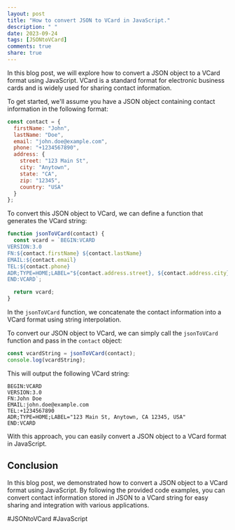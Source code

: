 ```yaml
---
layout: post
title: "How to convert JSON to VCard in JavaScript."
description: " "
date: 2023-09-24
tags: [JSONtoVCard]
comments: true
share: true
---
```


In this blog post, we will explore how to convert a JSON object to a VCard format using JavaScript. VCard is a standard format for electronic business cards and is widely used for sharing contact information.

To get started, we'll assume you have a JSON object containing contact information in the following format:

```javascript
const contact = {
  firstName: "John",
  lastName: "Doe",
  email: "john.doe@example.com",
  phone: "+1234567890",
  address: {
    street: "123 Main St",
    city: "Anytown",
    state: "CA",
    zip: "12345",
    country: "USA"
  }
};
```

To convert this JSON object to VCard, we can define a function that generates the VCard string:

```javascript
function jsonToVCard(contact) {
  const vcard = `BEGIN:VCARD
VERSION:3.0
FN:${contact.firstName} ${contact.lastName}
EMAIL:${contact.email}
TEL:${contact.phone}
ADR;TYPE=HOME;LABEL="${contact.address.street}, ${contact.address.city}, ${contact.address.state} ${contact.address.zip}, ${contact.address.country}"
END:VCARD`;

  return vcard;
}
```

In the `jsonToVCard` function, we concatenate the contact information into a VCard format using string interpolation.

To convert our JSON object to VCard, we can simply call the `jsonToVCard` function and pass in the `contact` object:

```javascript
const vcardString = jsonToVCard(contact);
console.log(vcardString);
```

This will output the following VCard string:

```
BEGIN:VCARD
VERSION:3.0
FN:John Doe
EMAIL:john.doe@example.com
TEL:+1234567890
ADR;TYPE=HOME;LABEL="123 Main St, Anytown, CA 12345, USA"
END:VCARD
```

With this approach, you can easily convert a JSON object to a VCard format in JavaScript.

## Conclusion

In this blog post, we demonstrated how to convert a JSON object to a VCard format using JavaScript. By following the provided code examples, you can convert contact information stored in JSON to a VCard string for easy sharing and integration with various applications.

#JSONtoVCard #JavaScript